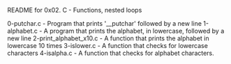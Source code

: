 README for 0x02. C - Functions, nested loops

0-putchar.c - Program that prints '__putchar' followed by a new line
1-alphabet.c - A program that prints the alphabet, in lowercase, followed by a
new line
2-print_alphabet_x10.c -  A function that prints the alphabet in lowercase 10
times
3-islower.c - A function that checks for lowercase characters
4-isalpha.c - A function that checks for alphabet characters.